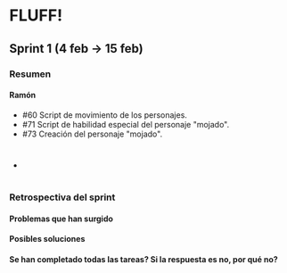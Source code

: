 # FLUFF!
## Sprint 1 (4 feb -> 15 feb)
### Resumen

#### Ramón
* #60 Script de movimiento de los personajes.
* #71 Script de habilidad especial del personaje "mojado".
* #73 Creación del personaje "mojado".
* #
### Retrospectiva del sprint
#### Problemas que han surgido
#### Posibles soluciones 
#### Se han completado todas las tareas? Si la respuesta es no, por qué no?
